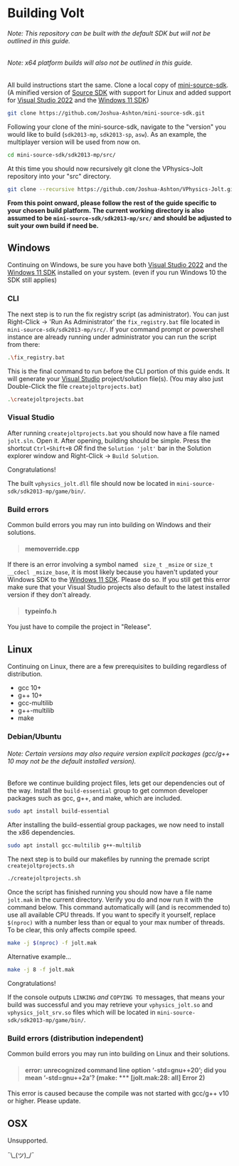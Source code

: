 # Building Volt

###### Note: This repository can be built with the default SDK but will not be outlined in this guide.
###### Note: x64 platform builds will also not be outlined in this guide.

All build instructions start the same. Clone a local copy of [mini-source-sdk](https://github.com/Joshua-Ashton/mini-source-sdk). (A minified version of [Source SDK](https://github.com/ValveSoftware/source-sdk-2013) with support for Linux and added support for [Visual Studio 2022](https://visualstudio.microsoft.com/vs/) and the [Windows 11 SDK](https://developer.microsoft.com/en-us/windows/downloads/windows-sdk/))
```bash
git clone https://github.com/Joshua-Ashton/mini-source-sdk.git
```

Following your clone of the mini-source-sdk, navigate to the "version" you would like to build (`sdk2013-mp`, `sdk2013-sp`, `asw`). As an example, the multiplayer version will be used from now on.
```bash
cd mini-source-sdk/sdk2013-mp/src/
```

At this time you should now recursively git clone the VPhysics-Jolt repository into your "src" directory.
```bash
git clone --recursive https://github.com/Joshua-Ashton/VPhysics-Jolt.git vphysics_jolt
```

<strong>From this point onward, please follow the rest of the guide specific to your chosen build platform. The current working directory is also assumed to be `mini-source-sdk/sdk2013-mp/src/` and should be adjusted to suit your own build if need be.</strong>

## Windows

Continuing on Windows, be sure you have both [Visual Studio 2022](https://visualstudio.microsoft.com/vs/) and the [Windows 11 SDK](https://developer.microsoft.com/en-us/windows/downloads/windows-sdk/) installed on your system. (even if you run Windows 10 the SDK still applies)

### CLI

The next step is to run the fix registry script (as administrator). You can just Right-Click -> 'Run As Administrator' the `fix_registry.bat` file located in `mini-source-sdk/sdk2013-mp/src/`. If your command prompt or powershell instance are already running under administrator you can run the script from there:
```bash
.\fix_registry.bat
```

This is the final command to run before the CLI portion of this guide ends. It will generate your [Visual Studio](https://visualstudio.microsoft.com/vs/) project/solution file(s). (You may also just Double-Click the file `createjoltprojects.bat`)
```bash
.\createjoltprojects.bat
```

### Visual Studio

After running `createjoltprojects.bat` you should now have a file named `jolt.sln`. Open it. After opening, building should be simple. Press the shortcut `Ctrl+Shift+B` *OR* find the `Solution 'jolt'` bar in the Solution explorer window and Right-Click -> `Build Solution`.

Congratulations!

The built `vphysics_jolt.dll` file should now be located in `mini-source-sdk/sdk2013-mp/game/bin/`.

### Build errors

Common build errors you may run into building on Windows and their solutions.

> #### memoverride.cpp

If there is an error involving a symbol named ` size_t _msize` or `size_t __cdecl _msize_base`, it is most likely because you haven't updated your Windows SDK to the [Windows 11 SDK](https://developer.microsoft.com/en-us/windows/downloads/windows-sdk/). Please do so. If you still get this error make sure that your Visual Studio projects also default to the latest installed version if they don't already.

> #### typeinfo.h

You just have to compile the project in "Release".

## Linux

Continuing on Linux, there are a few prerequisites to building regardless of distribution.
- gcc 10+
- g++ 10+
- gcc-multilib
- g++-multilib
- make

### Debian/Ubuntu
###### Note: Certain versions may also require version explicit packages (gcc/g++ 10 may not be the default installed version).

Before we continue building project files, lets get our dependencies out of the way.
Install the `build-essential` group to get common developer packages such as gcc, g++, and make, which are included.
```bash
sudo apt install build-essential
```

After installing the build-essential group packages, we now need to install the x86 dependencies.
```bash
sudo apt install gcc-multilib g++-multilib
```

The next step is to build our makefiles by running the premade script `createjoltprojects.sh`
```bash
./createjoltprojects.sh
```

Once the script has finished running you should now have a file name `jolt.mak` in the current directory. Verify you do and now run it with the command below. This command automatically will (and is recommended to) use all available CPU threads. If you want to specify it yourself, replace `$(nproc)` with a number less than or equal to your max number of threads. To be clear, this only affects compile speed.
```bash
make -j $(nproc) -f jolt.mak
```

Alternative example...
```bash
make -j 8 -f jolt.mak
```

Congratulations!

If the console outputs `LINKING` *and* `COPYING TO` messages, that means your build was successful and you may retrieve your `vphysics_jolt.so` and `vphysics_jolt_srv.so` files which will be located in `mini-source-sdk/sdk2013-mp/game/bin/`.

### Build errors (distribution independent)

Common build errors you may run into building on Linux and their solutions.

> #### error: unrecognized command line option ‘-std=gnu++20’; did you mean ‘-std=gnu++2a’? (make: *** [jolt.mak:28: all] Error 2)

This error is caused because the compile was not started with gcc/g++ v10 or higher. Please update.

## OSX
Unsupported.

¯\\\_(ツ)\_/¯
